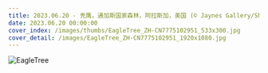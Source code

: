 ```yaml
---
title: 2023.06.20 - 秃鹰，通加斯国家森林，阿拉斯加，美国 (© Jaynes Gallery/Shutterstock)
date: 2023.06.20 00:00:00
cover_index: /images/thumbs/EagleTree_ZH-CN7775102951_533x300.jpg
cover_detail: /images/EagleTree_ZH-CN7775102951_1920x1080.jpg
---
```


![EagleTree](/images/EagleTree_ZH-CN7775102951_1920x1080.jpg)
